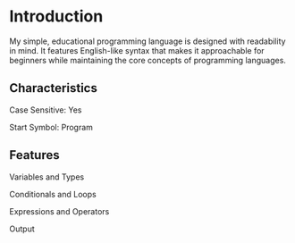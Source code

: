 <html>
  <h1>Introduction</h1>
  <p>My simple, educational programming language is designed with readability in mind. It features English-like syntax that makes it approachable for beginners while maintaining the core concepts of programming languages.</p>
  
  <h2>Characteristics</h2>
  <p>Case Sensitive: Yes</p>
  <p>Start Symbol: Program</p>

  <h2>Features</h2>
  <p>Variables and Types</p>
  <p>Conditionals and Loops</p>
  <p>Expressions and Operators</p>
  <p>Output</p>
  
</html>
